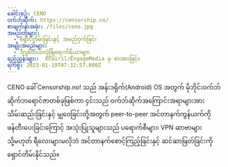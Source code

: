 ```yaml
---
ခေါင်းစဥ်: CENO
ဝက်ဘ်ဆိုက်: https://censorship.no/
စာမျက်နှာအဖုံး: /files/ceno.jpg
အမည်တွဲများ:
  - ရှောင်တိမ်းခြင်းနှင့် အမည်ဝှက်ခြင်း
အမျိုးအမည်များ:
  - ဒီဂျစ်တယ်လုံခြုံရေးကိရိယာများ
ရည်ညွှန်းများ:  Khairil/EngageMedia မှ စာအားဖြင့်။
ရက်စွဲ: 2023-01-19T07:32:57.800Z
---
```

CENO ခေါ် Censorship.no! သည် အန်းဒရိုက်(Android) OS အတွက် မိုဘိုင်းဝက်ဘ်ဆိုက်ဘရောင်ဇာတစ်ခုဖြစ်ကာ ၄င်းသည် ဝက်ဘ်ဆိုက်အကြောင်းအရာများအား သိမ်းဆည်းခြင်းနှင့် မျှဝေခြင်းတို့အတွက် peer-to-peer အင်တာနက်ကွန်ယက်ကိုဖန်တီးပေးခြင်းကြောင့် အသုံးပြုသူများသည် ပရောက်စီများ၊ VPN ဆာဗာများ သို့မဟုတ် ရီလေးများမလိုဘဲ အင်တာနက်စောင့်ကြည့်ခြင်းနှင့် ဆင်ဆာဖြတ်ခြင်းကို ရှောင်တိမ်းနိုင်သည်။